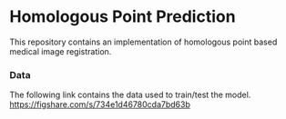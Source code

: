 # Homologous Point Prediction
This repository contains an implementation of homologous point based medical image registration.

### Data
The following link contains the data used to train/test the model.
https://figshare.com/s/734e1d46780cda7bd63b
